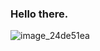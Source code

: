 ### Hello there. 

![image_24de51ea](https://github.com/MBaranErcan/MBaranErcan/assets/102927124/e9befac2-e6ec-4761-9919-2c057ba5ffe7)


<!--
**MBaranErcan/MBaranErcan** is a ✨ _special_ ✨ repository because its `README.md` (this file) appears on your GitHub profile.

Here are some ideas to get you started:

- 🔭 I’m currently working on ...
- 🌱 I’m currently learning ...
- 👯 I’m looking to collaborate on ...
- 🤔 I’m looking for help with ...
- 💬 Ask me about ...
- 📫 How to reach me: ...
- 😄 Pronouns: ...
- ⚡ Fun fact: ...
-->
